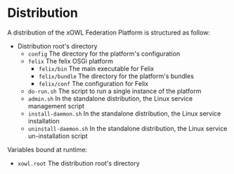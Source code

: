 # Distribution

A distribution of the xOWL Federation Platform is structured as follow:

* Distribution root's directory
    * `config` The directory for the platform's configuration
    * `felix` The felix OSGi platform
        * `felix/bin` The main executable for Felix
        * `felix/bundle` The directory for the platform's bundles
        * `felix/conf` The configuration for Felix
    * `do-run.sh` The script to run a single instance of the platform
    * `admin.sh` In the standalone distribution, the Linux service management script
    * `install-daemon.sh` In the standalone distribution, the Linux service installation
    * `uninstall-daemon.sh` In the standalone distribution, the Linux service un-installation script

Variables bound at runtime:
* `xowl.root` The distribution root's directory
